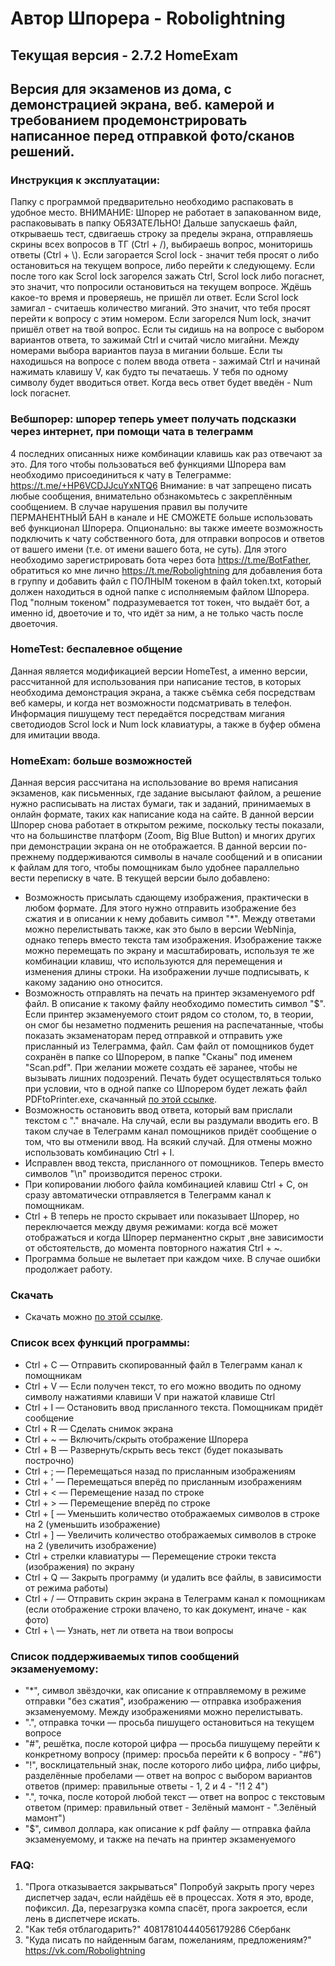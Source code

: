 # Автор Шпорера - Robolightning
## Текущая версия - 2.7.2 HomeExam
## Версия для экзаменов из дома, с демонстрацией экрана, веб. камерой и требованием продемонстрировать написанное перед отправкой фото/сканов решений.

### Инструкция к эксплуатации:
Папку с программой предварительно необходимо распаковать в удобное место.
ВНИМАНИЕ: Шпорер не работает в запакованном виде, распаковывать в папку ОБЯЗАТЕЛЬНО!
Дальше запускаешь файл, открываешь тест, сдвигаешь строку за пределы экрана,
отправляешь скрины всех вопросов в ТГ (Ctrl + /), выбираешь вопрос, мониторишь ответы (Ctrl + \\).
Если загорается Scrol lock - значит тебя просят о либо остановиться на текущем вопросе,
либо перейти к следующему. Если после того как Scrol lock загорелся зажать Ctrl,
Scrol lock либо погаснет, это значит, что попросили остановиться на текущем вопросе.
Ждёшь какое-то время и проверяешь, не пришёл ли ответ. Если Scrol lock замигал -
считаешь количество миганий. Это значит, что тебя просят перейти к вопросу с этим номером.
Если загорелся Num lock, значит пришёл ответ на твой вопрос. Если ты сидишь на на вопросе с
выбором вариантов ответа, то зажимай Ctrl и считай число мигайни. Между номерами выбора вариантов
пауза в мигании больше. Если ты находишься на вопросе с полем ввода ответа - зажимай Ctrl и
начинай нажимать клавишу V, как будто ты печатаешь. У тебя по одному символу будет вводиться
ответ. Когда весь ответ будет введён - Num lock погаснет.

### Вебшпорер: шпорер теперь умеет получать подсказки через интернет, при помощи чата в телеграмм
4 последних описанных ниже комбинации клавишь как раз отвечают за это.
Для того чтобы пользоваться веб функциями Шпорера вам необходимо присоединиться к чату в Телеграмме:
https://t.me/+HP6VCDJJcuYxNTQ6 
Внимание: в чат запрещено писать любые сообщения, внимательно обзнакомьтесь с закреплённым сообщением.
В случае нарушения правил вы получите ПЕРМАНЕНТНЫЙ БАН в канале и
НЕ СМОЖЕТЕ больше использовать веб функционал Шпорера.
Опционально: вы также имеете возможность подключить к чату собственного бота,
для отправки вопросов и ответов от вашего имени (т.е. от имени вашего бота, не суть).
Для этого необходимо зарегистрировать бота через бота https://t.me/BotFather,
обратиться ко мне лично https://t.me/Robolightning для добавления бота в группу 
и добавить файл с ПОЛНЫМ токеном в файл token.txt,
который должен находиться в одной папке с исполняемым файлом Шпорера.
Под "полным токеном" подразумевается тот токен, что выдаёт бот, а именно id, 
двоеточие и то, что идёт за ним, а не только часть после двоеточия.

### HomeTest: беспалевное общение
Данная является модификацией версии HomeTest, а именно версии, рассчитанной для использования при написание тестов, в которых необходима демонстрация экрана, а также съёмка себя посредствам веб камеры, и когда нет
возможности подсматривать в телефон. Информация пишущему тест передаётся посредствам мигания
светодиодов Scrol lock и Num lock клавиатуры, а также в буфер обмена для имитации ввода.

### HomeExam: больше возможностей
Данная версия рассчитана на использование во время написания экзаменов, как письменных, где задание высылают файлом, а решение нужно расписывать на листах бумаги, так и заданий, принимаемых в онлайн формате, таких как написание кода на сайте.
В данной версии Шпорер снова работает в открытом режиме, поскольку тесты показали, что на большинстве платформ (Zoom, Big Blue Button) и многих других при демонстрации экрана он не отображается.
В данной версии по-прежнему поддерживаются символы в начале сообщений и в описании к файлам для того, чтобы помощникам было удобнее параллельно вести переписку в чате.
В текущей версии было добавлено:
- Возможность присылать сдающему изображения, практически в любом формате. Для этого нужно отправить изображение без сжатия и в описании к нему добавить символ "*". Между ответами можно перелистывать также, как это было в версии WebNinja, однако теперь вместо текста там изображения. Изображение также можно перемещать по экрану и масштабировать, используя те же комбинации клавиш, что используются для перемещения и изменения длины строки. На изображении лучше подписывать, к какому заданию оно относится.
- Возможность отправлять на печать на принтер экзаменуемого pdf файл. В описание к такому файлу необходимо поместить символ "$". Если принтер экзаменуемого стоит рядом со столом, то, в теории, он смог бы незаметно подменить решения на распечатанные, чтобы показать экзаменаторам перед отправкой и отправить уже присланный из Телеграмма, файл. Сам файл от помощников будет сохранён в папке со Шпорером, в папке "Сканы" под именем "Scan.pdf". При желании можете создать её заранее, чтобы не вызывать лишних подозрений. Печать будет осуществляться только при условии, что в одной папке со Шпорером будет лежать файл PDFtoPrinter.exe, скачанный [по этой ссылке](http://www.columbia.edu/~em36/PDFtoPrinter.exe).
- Возможность остановить ввод ответа, который вам прислали текстом с "." вначале. На случай, если вы раздумали вводить его. В таком случае в Телеграмм канал помощников придёт сообщение о том, что вы отменили ввод. На всякий случай. Для отмены можно использовать комбинацию Ctrl + I.
- Исправлен ввод текста, присланного от помощников. Теперь вместо символов "\n" производится перенос строки.
- При копировании любого файла комбинацией клавиш Ctrl + C, он сразу автоматически отправляется в Телеграмм канал к помощникам.
- Ctrl + B теперь не просто скрывает или показывает Шпорер, но переключается между двумя режимами: когда всё может отображаться и когда Шпорер перманентно скрыт ,вне зависимости от обстоятельств, до момента повторного нажатия Ctrl + ~.
- Программа больше не вылетает при каждом чихе. В случае ошибки продолжает работу.

### Скачать
- Скачать можно [по этой ссылке](https://stabledraw.com/she.exe).

### Список всех функций программы:

- Ctrl + C  — Отправить скопированный файл в Телеграмм канал к помощникам
- Ctrl + V  — Если получен текст, то его можно вводить по одному символу нажатиями клавиши V при нажатой клавише Ctrl
- Ctrl + I  — Остановить ввод присланного текста. Помощникам придёт сообщение
- Ctrl + R  — Сделать снимок экрана
- Ctrl + ~  — Включить/скрыть отображение Шпорера
- Ctrl + B  — Развернуть/скрыть весь текст (будет показывать построчно)
- Ctrl + ;  — Перемещаться назад по присланным изображениям
- Ctrl + '  — Перемещаться вперёд по присланным изображениям
- Ctrl + <  — Перемещение назад по строке
- Ctrl + >  — Перемещение вперёд по строке
- Ctrl + [  — Уменьшить количество отображаемых символов в строке на 2 (уменьшить изображение)
- Ctrl + ]  — Увеличить количество отображаемых символов в строке на 2 (увеличить изображение)
- Ctrl + стрелки клавиатуры — Перемещение строки текста (изображения) по экрану
- Ctrl + Q  — Закрыть программу (и удалить все файлы, в зависимости от режима работы)
- Ctrl + /  — Отправить скрин экрана в Телеграмм канал к помощникам (если отображение строки влачено, то как документ, иначе - как фото)
- Ctrl + \  — Узнать, нет ли ответа на твои вопросы

### Список поддерживаемых типов сообщений экзаменуемому:
- "*", символ звёздочки, как описание к отправляемому в режиме отправки "без сжатия", изображению — отправка изображения экзаменуемому. Между изображениями можно перелистывать.
- ".", отправка точки   —  просьба пишущего остановиться на текущем вопросе
- "#", решётка, после которой цифра — просьба пишущему перейти к конкретному вопросу
(пример: просьба перейти к 6 вопросу - "#6")
- "!", восклицательный знак, после которого либо цифра, либо цифры, разделённые пробелами — ответ на вопрос с выбором вариантов ответов
(пример: правильные ответы - 1, 2 и 4 - "!1 2 4")
- ".", точка, после которой любой текст — ответ на вопрос с текстовым ответом
(пример: правильный ответ - Зелёный мамонт - ".Зелёный мамонт") 
- "$", символ доллара, как описание к pdf файлу — отправка файла экзаменуемому, и также на печать на принтер экзаменуемого

### FAQ:
1) "Прога отказывается закрываться" 
    Попробуй закрыть прогу через диспетчер задач,
    если найдёшь её в процессах.
    Хотя я это, вроде, пофиксил.
    Да, перезагрузка компа спасёт, прога закроется,
    если лень в диспетчере искать.
2) "Как тебя отблагодарить?"
    40817810444056179286 Сбербанк
3) "Куда писать по найденным багам, пожеланиям, предложениям?"
    https://vk.com/Robolightning
